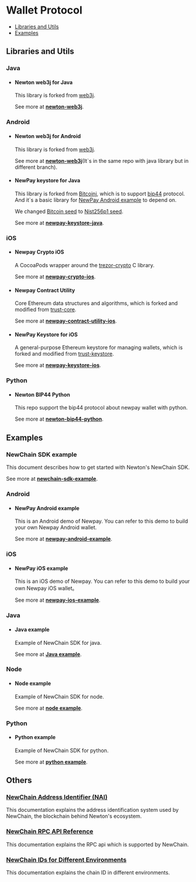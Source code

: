 # Wallet Protocol

- [Libraries and Utils](#libraries-and-utils)
- [Examples](#examples)


## Libraries and Utils

### Java

- #### Newton web3j for Java

  This library is forked from [web3j](https://github.com/web3j/web3j). 

  See more at **[newton-web3j](https://github.com/newtondevelop/newton-web3j/tree/newton)**.

### Android 

- #### Newton web3j for Android

  This library is forked from [web3j](https://github.com/web3j/web3j). 

  See more at **[newton-web3j](https://github.com/newtondevelop/newton-web3j/tree/newton-android)**(It\`s in the same repo with java library but in different branch).

- #### NewPay keystore for Java

  This library is forked from [Bitcoinj](https://github.com/bitcoinj/bitcoinj), which is to support [bip44](https://github.com/satoshilabs/slips/blob/master/slip-0044.md) protocol. And it\`s a basic library for [NewPay Android example](https://github.com/newtondevelop/newpay-android-example) to depend on.

  We changed [Bitcoin seed](https://github.com/bitcoinj/bitcoinj/blob/master/core/src/main/java/org/bitcoinj/crypto/HDKeyDerivation.java#L65) to [Nist256p1 seed](https://github.com/newtondevelop/newton-keystore-java/blob/master/core/src/main/java/org/bitcoinj/crypto/HDKeyDerivation.java#L66).

  See more at **[newpay-keystore-java](https://github.com/newtondevelop/newton-keystore-java)**.

### iOS

- #### Newpay Crypto iOS

  A CocoaPods wrapper around the [trezor-crypto](https://github.com/trezor/trezor-crypto) C library.

  See more at **[newpay-crypto-ios](https://github.com/newtondevelop/newpay-crypto-ios)**.

- #### Newpay Contract Utility

  Core Ethereum data structures and algorithms, which is forked and modified from [trust-core](https://github.com/trustwallet/trust-core).

  See more at **[newpay-contract-utility-ios](https://github.com/newtondevelop/newpay-contract-utility-ios)**.

- #### NewPay Keystore for iOS

  A general-purpose Ethereum keystore for managing wallets, which is forked and modified from [trust-keystore](https://github.com/trustwallet/trust-keystore).

  See more at **[newpay-keystore-ios](https://github.com/newtondevelop/newpay-keystore-ios)**.

### Python

- #### Newton BIP44 Python

  This repo support the bip44 protocol about newpay wallet with python.

  See more at **[newton-bip44-python](https://github.com/weixuefeng/newton-bip44-python)**.

## Examples

### NewChain SDK example

  This document describes how to get started with Newton's NewChain SDK.

  See more at **[newchain-sdk-example](https://github.com/newtonproject/newchain-sdk-example)**.

### Android

- #### NewPay Android example 

  This is an Android demo of Newpay. You can refer to this demo to build your own Newpay Android wallet.

  See more at **[newpay-android-example](https://github.com/newtondevelop/newpay-android-example)**.

### iOS

- #### NewPay iOS example

  This is an iOS demo of Newpay. You can refer to this demo to build your own Newpay iOS wallet。

  See more at **[newpay-ios-example](https://github.com/newtondevelop/newpay-ios-example)**.

### Java

- #### Java example

  Example of NewChain SDK for java.

  See more at **[Java example](https://github.com/newtondevelop/newton-example-java)**.

### Node

- #### Node example

  Example of NewChain SDK for node.

  See more at **[node example](https://github.com/newtonproject/newchain-sdk-example/tree/master/examples/node)**.

### Python

- #### Python example

  Example of NewChain SDK for python.

  See more at **[python example](https://github.com/newtonproject/newchain-sdk-example/tree/master/examples/python)**.

## Others

### [NewChain Address Identifier (NAI)](https://github.com/newtonproject/newchain-sdk-example/blob/master/address_standards.md)

This documentation explains the address identification system used by NewChain, the blockchain behind Newton's ecosystem.

### [NewChain RPC API Reference](https://github.com/newtonproject/newchain-sdk-example/blob/master/RPC_API_reference.md)

This documentation explains the RPC api which is supported by NewChain.

### [NewChain IDs for Different Environments](https://github.com/newtonproject/newchain-sdk-example/blob/master/chain_id.md)

This documentation explains the chain ID in different environments.

